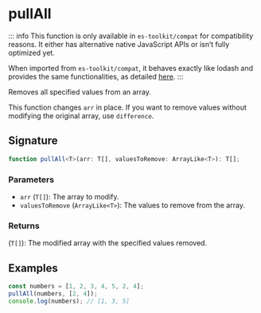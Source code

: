 # pullAll

::: info
This function is only available in `es-toolkit/compat` for compatibility reasons. It either has alternative native JavaScript APIs or isn’t fully optimized yet.

When imported from `es-toolkit/compat`, it behaves exactly like lodash and provides the same functionalities, as detailed [here](../../../compatibility.md).
:::

Removes all specified values from an array.

This function changes `arr` in place.
If you want to remove values without modifying the original array, use `difference`.

## Signature

```typescript
function pullAll<T>(arr: T[], valuesToRemove: ArrayLike<T>): T[];
```

### Parameters

- `arr` (`T[]`): The array to modify.
- `valuesToRemove` (`ArrayLike<T>`): The values to remove from the array.

### Returns

(`T[]`): The modified array with the specified values removed.

## Examples

```typescript
const numbers = [1, 2, 3, 4, 5, 2, 4];
pullAll(numbers, [2, 4]);
console.log(numbers); // [1, 3, 5]
```
